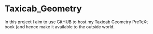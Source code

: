 # Taxicab_Geometry
In this project I aim to use GitHUB to host my Taxicab Geometry PreTeXt book (and hence make it available to the outside world.
